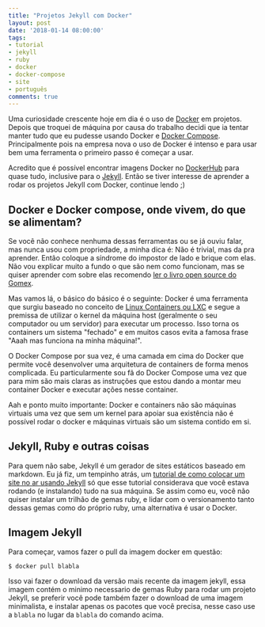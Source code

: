 ```yaml
---
title: "Projetos Jekyll com Docker"
layout: post
date: '2018-01-14 08:00:00'
tags:
- tutorial
- jekyll
- ruby
- docker
- docker-compose
- site
- português
comments: true
---
```


Uma curiosidade crescente hoje em dia é o uso de [Docker]() em projetos. Depois que troquei de máquina por causa do trabalho decidi que ia tentar manter tudo que eu pudesse usando Docker e [Docker Compose](). Principalmente pois na empresa nova o uso de Docker é intenso e para usar bem uma ferramenta o primeiro passo é começar a usar.

Acredito que é possível encontrar imagens Docker no [DockerHub]() para quase tudo, inclusive para o [Jekyll](). Então se tiver interesse de aprender a rodar os projetos Jekyll com Docker, continue lendo ;)

## Docker e Docker compose, onde vivem, do que se alimentam?

Se você não conhece nenhuma dessas ferramentas ou se já ouviu falar, mas nunca usou com propriedade, a minha dica é: Não é trivial, mas da pra aprender. Então coloque a síndrome do impostor de lado e brique com elas. Não vou explicar muito a fundo o que são nem como funcionam, mas se quiser aprender com sobre elas recomendo [ler o livro open source do Gomex]().

Mas vamos lá, o básico do básico é o seguinte: Docker é uma ferramenta que surgiu baseado no conceito de [Linux Containers ou LXC]() e segue a premissa de utilizar o kernel da máquina host (geralmente o seu computador ou um servidor) para executar um processo. Isso torna os containers um sistema "fechado" e em muitos casos evita a famosa frase "Aaah mas funciona na minha máquina!".

O Docker Compose por sua vez, é uma camada em cima do Docker que permite você desenvolver uma arquitetura de containers de forma menos complicada. Eu particularmente sou fã do Docker Compose uma vez que para mim são mais claras as instruções que estou dando a montar meu container Docker e executar ações nesse container.

Aah e ponto muito importante: Docker e containers não são máquinas virtuais uma vez que sem um kernel para apoiar sua existência não é possível rodar o docker e máquinas virtuais são um sistema contido em si.

## Jekyll, Ruby e outras coisas

Para quem não sabe, Jekyll é um gerador de sites estáticos baseado em markdown. Eu já fiz, um tempinho atrás, um [tutorial de como colocar um site no ar usando Jekyll]() só que esse tutorial considerava que você estava rodando (e instalando) tudo na sua máquina. Se assim como eu, você não quiser instalar um trilhão de gemas ruby, e lidar com o versionamento tanto dessas gemas como do próprio ruby, uma alternativa é usar o Docker.

## Imagem Jekyll

Para começar, vamos fazer o pull da imagem docker em questão:

```console
$ docker pull blabla
```

Isso vai fazer o download da versão mais recente  da imagem jekyll, essa imagem contém o minimo necessario de gemas Ruby para rodar um projeto Jekyll, se preferir você pode também fazer o download de uma imagem minimalista, e instalar apenas os pacotes que você precisa, nesse caso use a `blabla` no lugar da `blabla` do comando acima.


